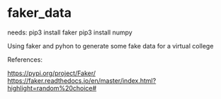 # faker_data

needs: pip3 install faker
       pip3 install numpy

Using faker and pyhon to generate some fake data for a virtual college


References:

https://pypi.org/project/Faker/
https://faker.readthedocs.io/en/master/index.html?highlight=random%20choice#
